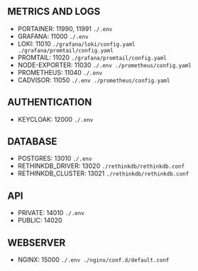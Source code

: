 ## METRICS AND LOGS
- PORTAINER: 11990, 11991  ```./.env```
- GRAFANA: 11000 ```./.env```
- LOKI: 11010  ```./grafana/loki/config.yaml ./grafana/promtail/config.yaml ```
- PROMTAIL: 11020  ```./grafana/promtail/config.yaml```
- NODE-EXPORTER: 11030  ```./.env ./prometheus/config.yaml```
- PROMETHEUS: 11040  ```./.env```
- CADVISOR: 11050  ```./.env ./prometheus/config.yaml```
## AUTHENTICATION
- KEYCLOAK: 12000  ```./.env```
## DATABASE
- POSTGRES: 13010 ```./.env```
- RETHINKDB_DRIVER: 13020 ```./rethinkdb/rethinkdb.conf```
- RETHINKDB_CLUSTER: 13021  ```./rethinkdb/rethinkdb.conf```
## API
- PRIVATE: 14010 ```./.env```
- PUBLIC: 14020 
## WEBSERVER
- NGINX: 15000  ```./.env ./nginx/conf.d/default.conf```

